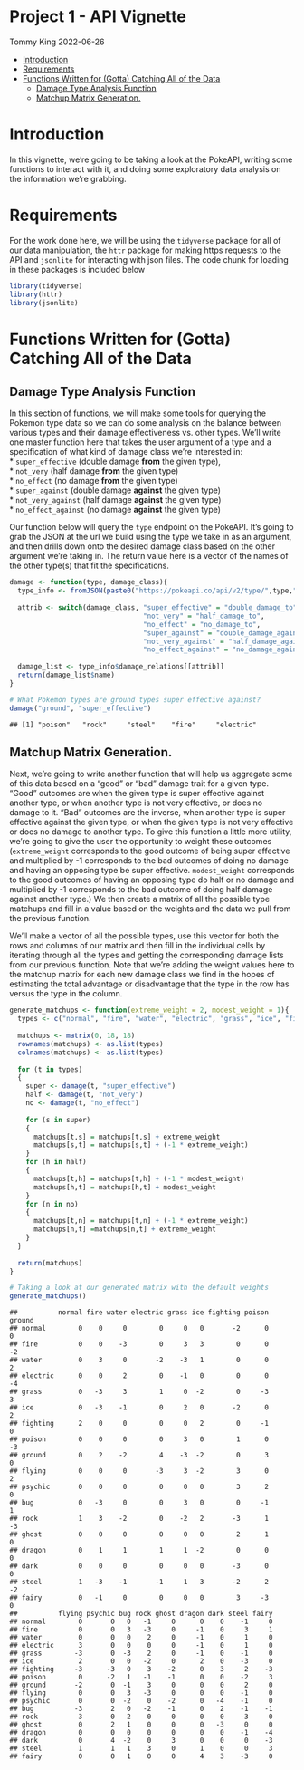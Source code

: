 Project 1 - API Vignette
================
Tommy King
2022-06-26

-   [Introduction](#introduction)
-   [Requirements](#requirements)
-   [Functions Written for (Gotta) Catching All of the
    Data](#functions-written-for-gotta-catching-all-of-the-data)
    -   [Damage Type Analysis Function](#damage-type-analysis-function)
    -   [Matchup Matrix Generation.](#matchup-matrix-generation)

# Introduction

In this vignette, we’re going to be taking a look at the PokeAPI,
writing some functions to interact with it, and doing some exploratory
data analysis on the information we’re grabbing.

# Requirements

For the work done here, we will be using the `tidyverse` package for all
of our data manipulation, the `httr` package for making https requests
to the API and `jsonlite` for interacting with json files. The code
chunk for loading in these packages is included below

``` r
library(tidyverse)
library(httr)
library(jsonlite)
```

# Functions Written for (Gotta) Catching All of the Data

## Damage Type Analysis Function

In this section of functions, we will make some tools for querying the
Pokemon type data so we can do some analysis on the balance between
various types and their damage effectiveness vs. other types. We’ll
write one master function here that takes the user argument of a type
and a specification of what kind of damage class we’re interested in:  
\* `super_effective` (double damage **from** the given type),  
\* `not_very` (half damage **from** the given type)  
\* `no_effect` (no damage **from** the given type)  
\* `super_against` (double damage **against** the given type)  
\* `not_very_against` (half damage **against** the given type)  
\* `no_effect_against` (no damage **against** the given type)

Our function below will query the `type` endpoint on the PokeAPI. It’s
going to grab the JSON at the url we build using the type we take in as
an argument, and then drills down onto the desired damage class based on
the other argument we’re taking in. The return value here is a vector of
the names of the other type(s) that fit the specifications.

``` r
damage <- function(type, damage_class){
  type_info <- fromJSON(paste0("https://pokeapi.co/api/v2/type/",type,"/"))
 
  attrib <- switch(damage_class, "super_effective" = "double_damage_to",
                                 "not_very" = "half_damage_to",
                                 "no_effect" = "no_damage_to",
                                 "super_against" = "double_damage_against",
                                 "not_very_against" = "half_damage_against",
                                 "no_effect_against" = "no_damage_against")
  
  damage_list <- type_info$damage_relations[[attrib]]
  return(damage_list$name)
}

# What Pokemon types are ground types super effective against?
damage("ground", "super_effective")
```

    ## [1] "poison"   "rock"     "steel"    "fire"     "electric"

## Matchup Matrix Generation.

Next, we’re going to write another function that will help us aggregate
some of this data based on a “good” or “bad” damage trait for a given
type. “Good” outcomes are when the given type is super effective against
another type, or when another type is not very effective, or does no
damage to it. “Bad” outcomes are the inverse, when another type is super
effective against the given type, or when the given type is not very
effective or does no damage to another type. To give this function a
little more utility, we’re going to give the user the opportunity to
weight these outcomes (`extreme_weight` corresponds to the good outcome
of being super effective and multiplied by -1 corresponds to the bad
outcomes of doing no damage and having an opposing type be super
effective. `modest_weight` corresponds to the good outcomes of having an
opposing type do half or no damage and multiplied by -1 corresponds to
the bad outcome of doing half damage against another type.) We then
create a matrix of all the possible type matchups and fill in a value
based on the weights and the data we pull from the previous function.

We’ll make a vector of all the possible types, use this vector for both
the rows and columns of our matrix and then fill in the individual cells
by iterating through all the types and getting the corresponding damage
lists from our previous function. Note that we’re adding the weight
values here to the matchup matrix for each new damage class we find in
the hopes of estimating the total advantage or disadvantage that the
type in the row has versus the type in the column.

``` r
generate_matchups <- function(extreme_weight = 2, modest_weight = 1){  
  types <- c("normal", "fire", "water", "electric", "grass", "ice", "fighting", "poison", "ground",          "flying", "psychic", "bug", "rock", "ghost", "dragon", "dark", "steel", "fairy")
  
  matchups <- matrix(0, 18, 18)
  rownames(matchups) <- as.list(types)
  colnames(matchups) <- as.list(types)
  
  for (t in types)
  {
    super <- damage(t, "super_effective")
    half <- damage(t, "not_very")
    no <- damage(t, "no_effect")
    
    for (s in super)
    {
      matchups[t,s] = matchups[t,s] + extreme_weight
      matchups[s,t] = matchups[s,t] + (-1 * extreme_weight)
    }
    for (h in half)
    {
      matchups[t,h] = matchups[t,h] + (-1 * modest_weight)
      matchups[h,t] = matchups[h,t] + modest_weight
    }
    for (n in no)
    {
      matchups[t,n] = matchups[t,n] + (-1 * extreme_weight)
      matchups[n,t] =matchups[n,t] + extreme_weight
    }
  }
  
  return(matchups)
}

# Taking a look at our generated matrix with the default weights
generate_matchups()
```

    ##          normal fire water electric grass ice fighting poison ground
    ## normal        0    0     0        0     0   0       -2      0      0
    ## fire          0    0    -3        0     3   3        0      0     -2
    ## water         0    3     0       -2    -3   1        0      0      2
    ## electric      0    0     2        0    -1   0        0      0     -4
    ## grass         0   -3     3        1     0  -2        0     -3      3
    ## ice           0   -3    -1        0     2   0       -2      0      2
    ## fighting      2    0     0        0     0   2        0     -1      0
    ## poison        0    0     0        0     3   0        1      0     -3
    ## ground        0    2    -2        4    -3  -2        0      3      0
    ## flying        0    0     0       -3     3  -2        3      0      2
    ## psychic       0    0     0        0     0   0        3      2      0
    ## bug           0   -3     0        0     3   0        0     -1      1
    ## rock          1    3    -2        0    -2   2       -3      1     -3
    ## ghost         0    0     0        0     0   0        2      1      0
    ## dragon        0    1     1        1     1  -2        0      0      0
    ## dark          0    0     0        0     0   0       -3      0      0
    ## steel         1   -3    -1       -1     1   3       -2      2     -2
    ## fairy         0   -1     0        0     0   0        3     -3      0
    ##          flying psychic bug rock ghost dragon dark steel fairy
    ## normal        0       0   0   -1     0      0    0    -1     0
    ## fire          0       0   3   -3     0     -1    0     3     1
    ## water         0       0   0    2     0     -1    0     1     0
    ## electric      3       0   0    0     0     -1    0     1     0
    ## grass        -3       0  -3    2     0     -1    0    -1     0
    ## ice           2       0   0   -2     0      2    0    -3     0
    ## fighting     -3      -3   0    3    -2      0    3     2    -3
    ## poison        0      -2   1   -1    -1      0    0    -2     3
    ## ground       -2       0  -1    3     0      0    0     2     0
    ## flying        0       0   3   -3     0      0    0    -1     0
    ## psychic       0       0  -2    0    -2      0   -4    -1     0
    ## bug          -3       2   0   -2    -1      0    2    -1    -1
    ## rock          3       0   2    0     0      0    0    -3     0
    ## ghost         0       2   1    0     0      0   -3     0     0
    ## dragon        0       0   0    0     0      0    0    -1    -4
    ## dark          0       4  -2    0     3      0    0     0    -3
    ## steel         1       1   1    3     0      1    0     0     3
    ## fairy         0       0   1    0     0      4    3    -3     0
